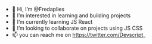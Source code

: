 - 👋 Hi, I’m @Fredaplies
- 👀 I’m interested in learning and building projects
- 🌱 I’m currently learning JS React 
- 💞️ I’m looking to collaborate on projects using JS CSS 
- 📫 you can reach me on https://twitter.com/Devscript_

<!---
Fredaplies/Fredaplies is a ✨ special ✨ repository because its `README.md` (this file) appears on your GitHub profile.
You can click the Preview link to take a look at your changes.
--->
